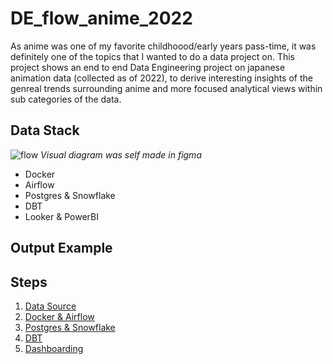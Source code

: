 # DE_flow_anime_2022
As anime was one of my favorite childhoood/early years pass-time, it was definitely one of the topics that I wanted to do a data project on. This project shows an end to end Data Engineering project on japanese animation data (collected as of 2022), to derive interesting insights of the genreal trends surrounding anime and more focused analytical views within sub categories of the data.


## Data Stack
![flow](/assets/flow_chart.png)
*Visual diagram was self made in figma*

- Docker
- Airflow
- Postgres & Snowflake
- DBT
- Looker & PowerBI


## Output Example


## Steps
1. [Data Source](https://github.com/user/repo/blob/branch/other_file.md)
2. [Docker & Airflow](https://github.com/user/repo/blob/branch/other_file.md)
3. [Postgres & Snowflake](https://github.com/user/repo/blob/branch/other_file.md)
4. [DBT](https://github.com/user/repo/blob/branch/other_file.md)
5. [Dashboarding](https://github.com/user/repo/blob/branch/other_file.md)

